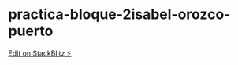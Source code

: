# practica-bloque-2isabel-orozco-puerto

[Edit on StackBlitz ⚡️](https://stackblitz.com/edit/practica-bloque-2isabel-orozco-puerto)